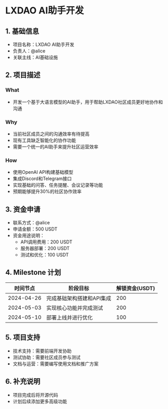 # LXDAO AI助手开发

## 1. 基础信息
- 项目名称：LXDAO AI助手开发
- 负责人：@alice
- 关联主线：AI基础设施

## 2. 项目描述

### What
- 开发一个基于大语言模型的AI助手，用于帮助LXDAO社区成员更好地协作和沟通

### Why
- 当前社区成员之间的沟通效率有待提高
- 现有工具缺乏智能化的协作功能
- 需要一个统一的AI助手来提升社区运营效率

### How
- 使用OpenAI API构建基础模型
- 集成Discord和Telegram接口
- 实现基础的问答、任务提醒、会议记录等功能
- 预期能够提升30%的社区协作效率

## 3. 资金申请
- 联系方式：@alice
- 申请金额：500 USDT
- 资金用途说明：
  - API调用费用：200 USDT
  - 服务器部署：200 USDT
  - 测试和优化：100 USDT

## 4. Milestone 计划
| 时间节点 | 阶段目标 | 解锁资金(USDT) |
|---------|---------|--------------|
| 2024-04-26 | 完成基础架构搭建和API集成 | 200 |
| 2024-05-03 | 实现核心功能并完成测试 | 200 |
| 2024-05-10 | 部署上线并进行优化 | 100 |

## 5. 项目支持
- 技术支持：需要前端开发协助
- 测试协助：需要社区成员参与测试
- 文档与运营：需要编写使用文档和推广方案

## 6. 补充说明
- 项目完成后将开源代码
- 计划后续添加更多高级功能 